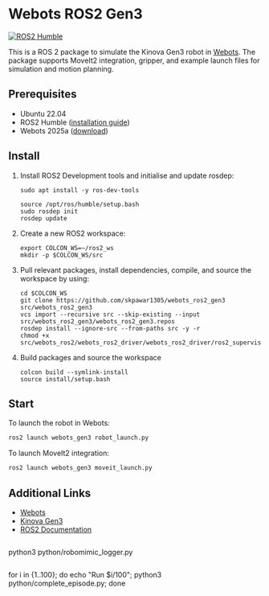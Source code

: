 
# Webots ROS2 Gen3

[![ROS2 Humble](https://github.com/skpawar1305/webots_ros2_gen3/actions/workflows/test_ros2_humble.yml/badge.svg?branch=main)](https://github.com/skpawar1305/webots_ros2_gen3/actions/workflows/test_ros2_humble.yml)

This is a ROS 2 package to simulate the Kinova Gen3 robot in [Webots](https://cyberbotics.com/). The package supports MoveIt2 integration, gripper, and example launch files for simulation and motion planning.

## Prerequisites

- Ubuntu 22.04
- ROS2 Humble ([installation guide](https://docs.ros.org/en/humble/Installation/Ubuntu-Install-Debians.html))
- Webots 2025a ([download](https://github.com/cyberbotics/webots/releases/tag/R2025a))

## Install

1. Install ROS2 Development tools and initialise and update rosdep:
    ```
    sudo apt install -y ros-dev-tools
    ```
    ```
    source /opt/ros/humble/setup.bash
    sudo rosdep init
    rosdep update
    ```

2. Create a new ROS2 workspace:
    ```
    export COLCON_WS=~/ros2_ws
    mkdir -p $COLCON_WS/src
    ```

3. Pull relevant packages, install dependencies, compile, and source the workspace by using:
    ```
    cd $COLCON_WS
    git clone https://github.com/skpawar1305/webots_ros2_gen3 src/webots_ros2_gen3
    vcs import --recursive src --skip-existing --input src/webots_ros2_gen3/webots_ros2_gen3.repos
    rosdep install --ignore-src --from-paths src -y -r
    chmod +x src/webots_ros2/webots_ros2_driver/webots_ros2_driver/ros2_supervisor.py
    ```

4. Build packages and source the workspace
    ```
    colcon build --symlink-install
    source install/setup.bash
    ```

## Start

To launch the robot in Webots:
```bash
ros2 launch webots_gen3 robot_launch.py
```

To launch MoveIt2 integration:
```bash
ros2 launch webots_gen3 moveit_launch.py
```

## Additional Links

- [Webots](https://cyberbotics.com/)
- [Kinova Gen3](https://www.kinovarobotics.com/en/products/gen3-robot)
- [ROS2 Documentation](https://docs.ros.org/en/humble/index.html)

```

```
python3 python/robomimic_logger.py
```

```
for i in {1..100}; do     echo "Run $i/100";     python3 python/complete_episode.py; done
```
